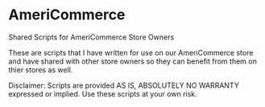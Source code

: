 # AmeriCommerce
Shared Scripts for AmeriCommerce Store Owners

These are scripts that I have written for use on our AmeriCommerce store and have shared with other store owners so they can benefit from them on thier stores as well.

Disclaimer:
Scripts are provided AS IS, ABSOLUTELY NO WARRANTY expressed or implied. Use these scripts at your own risk.
